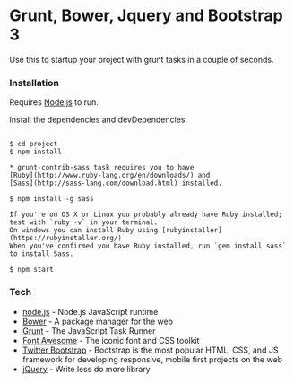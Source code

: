 # Grunt, Bower, Jquery and Bootstrap 3

Use this to startup your project with grunt tasks in a couple of seconds.

### Installation

Requires [Node.js](https://nodejs.org/) to run.

Install the dependencies and devDependencies.

```

$ cd project
$ npm install

* grunt-contrib-sass task requires you to have
[Ruby](http://www.ruby-lang.org/en/downloads/) and
[Sass](http://sass-lang.com/download.html) installed.

$ npm install -g sass

If you're on OS X or Linux you probably already have Ruby installed; test with `ruby -v` in your terminal.
On windows you can install Ruby using [rubyinstaller](https://rubyinstaller.org/)
When you've confirmed you have Ruby installed, run `gem install sass` to install Sass.

$ npm start

```

### Tech

- [node.js](https://nodejs.org) - Node.js JavaScript runtime
- [Bower](https://bower.io/) - A package manager for the web
- [Grunt](https://gruntjs.com/) - The JavaScript Task Runner
- [Font Awesome](http://fontawesome.io/) - The iconic font and CSS toolkit
- [Twitter Bootstrap](https://getbootstrap.com/docs/3.3/) - Bootstrap is the most popular HTML, CSS, and JS framework for developing responsive, mobile first projects on the web
- [jQuery](https://jquery.com/) - Write less do more library
